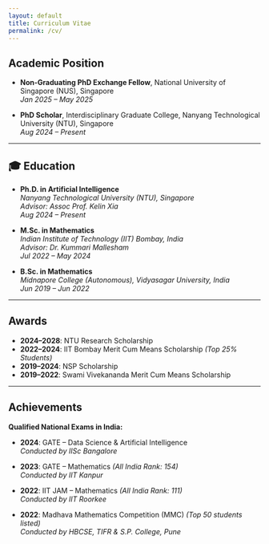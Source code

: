 ```yaml
---
layout: default
title: Curriculum Vitae
permalink: /cv/
---
```


## Academic Position

- **Non-Graduating PhD Exchange Fellow**, National University of Singapore (NUS), Singapore  
  *Jan 2025 – May 2025*

- **PhD Scholar**, Interdisciplinary Graduate College, Nanyang Technological University (NTU), Singapore  
  *Aug 2024 – Present*

---

## 🎓 Education

- **Ph.D. in Artificial Intelligence**  
  *Nanyang Technological University (NTU), Singapore*  
  *Advisor: Assoc Prof. Kelin Xia*  
  *Aug 2024 – Present*  

- **M.Sc. in Mathematics**    
  *Indian Institute of Technology (IIT) Bombay, India*   
  *Advisor: Dr. Kummari Mallesham*   
  *Jul 2022 – May 2024*  

- **B.Sc. in Mathematics**  
  *Midnapore College (Autonomous), Vidyasagar University, India*  
  *Jun 2019 – Jun 2022*

---


## Awards

- **2024–2028**: NTU Research Scholarship  
- **2022–2024**: IIT Bombay Merit Cum Means Scholarship *(Top 25% Students)*  
- **2019–2024**: NSP Scholarship  
- **2019–2022**: Swami Vivekananda Merit Cum Means Scholarship

---

## Achievements

**Qualified National Exams in India:**

- **2024**: GATE – Data Science & Artificial Intelligence  
  *Conducted by IISc Bangalore*

- **2023**: GATE – Mathematics *(All India Rank: 154)*  
  *Conducted by IIT Kanpur*

- **2022**: IIT JAM – Mathematics *(All India Rank: 111)*  
  *Conducted by IIT Roorkee*

- **2022**: Madhava Mathematics Competition (MMC) *(Top 50 students listed)*  
  *Conducted by HBCSE, TIFR & S.P. College, Pune*
